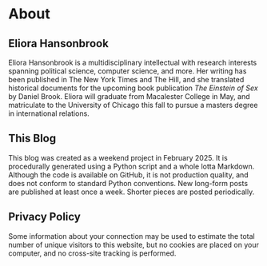 # About

## Eliora Hansonbrook
Eliora Hansonbrook is a multidisciplinary intellectual with research interests spanning political science, computer science, and more. Her writing has been published in The New York Times and The Hill, and she translated historical documents for the upcoming book publication *The Einstein of Sex* by Daniel Brook. Eliora will graduate from Macalester College in May, and matriculate to the University of Chicago this fall to pursue a masters degree in international relations.

## This Blog
This blog was created as a weekend project in February 2025. It is procedurally generated using a Python script and a whole lotta Markdown. Although the code is available on GitHub, it is not production quality, and does not conform to standard Python conventions.
New long-form posts are published at least once a week. Shorter pieces are posted periodically.

## Privacy Policy
Some information about your connection may be used to estimate the total number of unique visitors to this website, but no cookies are placed on your computer, and no cross-site tracking is performed.